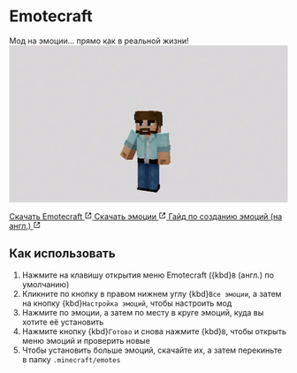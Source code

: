 # Emotecraft
Мод на эмоции... прямо как в реальной жизни!
![Демонстрация](../_static/images/mods/emotecraft/demo.webp)

<p class="mod-links">
    <a class="reference external" target="_blank" href="https://modrinth.com/mod/emotecraft" rel="nofollow noopener">
        Скачать Emotecraft
        <svg xmlns="http://www.w3.org/2000/svg" fill="currentColor" height="1em" width="1em" stroke="none" viewBox="0 0 24 24"><path d="m13 3 3.293 3.293-7 7 1.414 1.414 7-7L21 11V3z"></path><path d="M19 19H5V5h7l-2-2H5c-1.103 0-2 .897-2 2v14c0 1.103.897 2 2 2h14c1.103 0 2-.897 2-2v-5l-2-2v7z"></path></svg>
    </a>
    <a class="reference external" target="_blank" href="https://docs.google.com/document/d/1AK0w8M1_oZ3Z3VxoETT4QJ-OjVsP1AzqE0kHhSazymQ/edit" rel="nofollow noopener">
        Скачать эмоции
        <svg xmlns="http://www.w3.org/2000/svg" fill="currentColor" height="1em" width="1em" stroke="none" viewBox="0 0 24 24"><path d="m13 3 3.293 3.293-7 7 1.414 1.414 7-7L21 11V3z"></path><path d="M19 19H5V5h7l-2-2H5c-1.103 0-2 .897-2 2v14c0 1.103.897 2 2 2h14c1.103 0 2-.897 2-2v-5l-2-2v7z"></path></svg>
    </a>
    <a class="reference external" target="_blank" href="https://kosmx.gitbook.io/emotecraft/tutorial/custom-emotes" rel="nofollow noopener">
        Гайд по созданию эмоций (на англ.)
        <svg xmlns="http://www.w3.org/2000/svg" fill="currentColor" height="1em" width="1em" stroke="none" viewBox="0 0 24 24"><path d="m13 3 3.293 3.293-7 7 1.414 1.414 7-7L21 11V3z"></path><path d="M19 19H5V5h7l-2-2H5c-1.103 0-2 .897-2 2v14c0 1.103.897 2 2 2h14c1.103 0 2-.897 2-2v-5l-2-2v7z"></path></svg>
    </a>
</p>

## Как использовать
1. Нажмите на клавишу открытия меню Emotecraft ({kbd}`B` (англ.) по умолчанию)
2. Кликните по кнопку в правом нижнем углу {kbd}`Все эмоции`, а
   затем на кнопку {kbd}`Настройка эмоций`, чтобы настроить мод
3. Нажмите по эмоции, а затем по месту в круге эмоций, куда вы хотите её установить
4. Нажмите кнопку {kbd}`Готово` и снова нажмите {kbd}`B`,
   чтобы открыть меню эмоций и проверить новые
5. Чтобы установить больше эмоций, скачайте их, а затем перекиньте в папку `.minecraft/emotes`